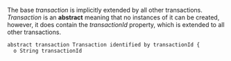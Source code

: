 The base *transaction* is implicitly extended by all other transactions. *Transaction* is an **abstract** meaning that no instances of it can be created, however, it does contain the *transactionId* property, which is extended to all other transactions.

```
abstract transaction Transaction identified by transactionId {
  o String transactionId
```
